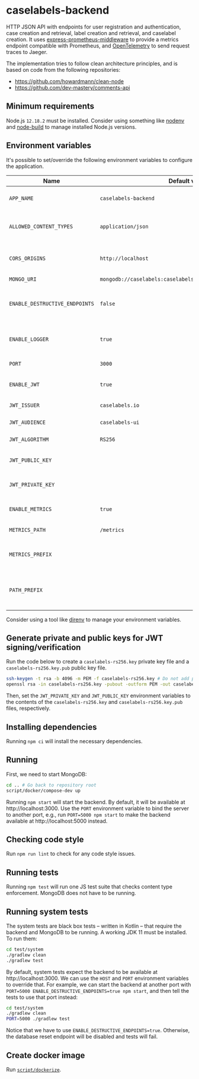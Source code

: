 # caselabels-backend

HTTP JSON API with endpoints for user registration and authentication, case creation and retrieval, label creation and retrieval, and caselabel creation. It uses [express-prometheus-middleware](https://www.npmjs.com/package/express-prometheus-middleware) to provide a metrics endpoint compatible with Prometheus, and [OpenTelemetry](https://opentelemetry.io/) to send request traces to Jaeger.

The implementation tries to follow clean architecture principles, and is based on code from the following repositories:

* https://github.com/howardmann/clean-node
* https://github.com/dev-mastery/comments-api


## Minimum requirements

Node.js `12.18.2` must be installed. Consider using something like [nodenv](https://github.com/nodenv/nodenv) and [node-build](https://github.com/nodenv/node-build) to manage installed Node.js versions.


## Environment variables

It's possible to set/override the following environment variables to configure the application.

| Name                           | Default value                                                | Description                                                        |
| ------------------------------ | ------------------------------------------------------------ | ------------------------------------------------------------------ |
| `APP_NAME`                     | `caselabels-backend`                                         | Used in the server's initial log message.                          |
| `ALLOWED_CONTENT_TYPES`        | `application/json`                                           | Comma-separated list of allowed content types.                     |
| `CORS_ORIGINS`                 | `http://localhost`                                           | Comma-separated list of allowed CORS origins.                      |
| `MONGO_URI`                    | `mongodb://caselabels:caselabels@localhost:27017/caselabels` | MongoDB URI.                                                       |
| `ENABLE_DESTRUCTIVE_ENDPOINTS` | `false`                                                      | Enables/disables the database reset endpoint used in system tests. |
| `ENABLE_LOGGER`                | `true`                                                       | Enables/disables the HTTP request/response logger.                 |
| `PORT`                         | `3000`                                                       | Port the server will listen on.                                    |
| `ENABLE_JWT`                   | `true`                                                       | Enables/disables JWT authentication.                               |
| `JWT_ISSUER`                   | `caselabels.io`                                              | JWT issuer claim.                                                  |
| `JWT_AUDIENCE`                 | `caselabels-ui`                                              | JWT audience claim.                                                |
| `JWT_ALGORITHM`                | `RS256`                                                      | JWT signature algorithm.                                           |
| `JWT_PUBLIC_KEY`               |                                                              | Public key for JWT signature algorithm.                            |
| `JWT_PRIVATE_KEY`              |                                                              | Private key for JWT signature algorithm.                           |
| `ENABLE_METRICS`               | `true`                                                       | Enables/disables metrics endpoint for Prometheus.                  |
| `METRICS_PATH`                 | `/metrics`                                                   | Mount path of metrics endpoint.                                    |
| `METRICS_PREFIX`               |                                                              | Mount prefix of metrics endpoint. Defaults to empty string.        |
| `PATH_PREFIX`                  |                                                              | Mount prefix of application endpoints. Defaults to empty string.   |

Consider using a tool like [direnv](https://direnv.net/) to manage your environment variables.


## Generate private and public keys for JWT signing/verification

Run the code below to create a `caselabels-rs256.key` private key file and a `caselabels-rs256.key.pub` public key file.

```sh
ssh-keygen -t rsa -b 4096 -m PEM -f caselabels-rs256.key # Do not add passphrase.
openssl rsa -in caselabels-rs256.key -pubout -outform PEM -out caselabels-rs256.key.pub
```

Then, set the `JWT_PRIVATE_KEY` and `JWT_PUBLIC_KEY` environment variables to the contents of the `caselabels-rs256.key` and `caselabels-rs256.key.pub` files, respectively.


## Installing dependencies

Running `npm ci` will install the necessary dependencies.


## Running

First, we need to start MongoDB:

```sh
cd .. # Go back to repository root
script/docker/compose-dev up
```

Running `npm start` will start the backend. By default, it will be available at http://localhost:3000. Use the `PORT` environment variable to bind the server to another port, e.g., run `PORT=5000 npm start` to make the backend available at http://localhost:5000 instead.


## Checking code style

Run `npm run lint` to check for any code style issues.


## Running tests

Running `npm test` will run one JS test suite that checks content type enforcement. MongoDB does not have to be running.


## Running system tests

The system tests are black box tests – written in Kotlin – that require the backend and MongoDB to be running. A working JDK 11 must be installed. To run them:

```sh
cd test/system
./gradlew clean
./gradlew test
```

By default, system tests expect the backend to be available at http://localhost:3000. We can use the `HOST` and `PORT` environment variables to override that. For example, we can start the backend at another port with `PORT=5000 ENABLE_DESTRUCTIVE_ENDPOINTS=true npm start`, and then tell the tests to use that port instead:

```sh
cd test/system
./gradlew clean
PORT=5000 ./gradlew test
```

Notice that we have to use `ENABLE_DESTRUCTIVE_ENDPOINTS=true`. Otherwise, the database reset endpoint will be disabled and tests will fail.


## Create docker image

Run [`script/dockerize`](script/dockerize).
